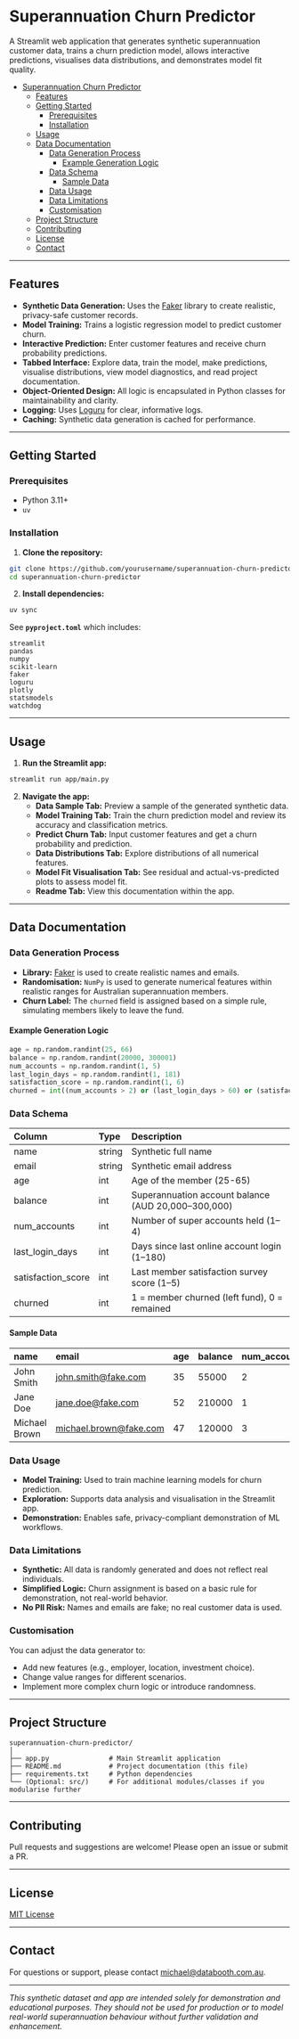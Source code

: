 # Superannuation Churn Predictor

A Streamlit web application that generates synthetic superannuation customer data, trains a churn prediction model, allows interactive predictions, visualises data distributions, and demonstrates model fit quality.


- [Superannuation Churn Predictor](#superannuation-churn-predictor)
  - [Features](#features)
  - [Getting Started](#getting-started)
    - [Prerequisites](#prerequisites)
    - [Installation](#installation)
  - [Usage](#usage)
  - [Data Documentation](#data-documentation)
    - [Data Generation Process](#data-generation-process)
      - [Example Generation Logic](#example-generation-logic)
    - [Data Schema](#data-schema)
      - [Sample Data](#sample-data)
    - [Data Usage](#data-usage)
    - [Data Limitations](#data-limitations)
    - [Customisation](#customisation)
  - [Project Structure](#project-structure)
  - [Contributing](#contributing)
  - [License](#license)
  - [Contact](#contact)

---

## Features

- **Synthetic Data Generation:** Uses the [Faker](https://faker.readthedocs.io/) library to create realistic, privacy-safe customer records.
- **Model Training:** Trains a logistic regression model to predict customer churn.
- **Interactive Prediction:** Enter customer features and receive churn probability predictions.
- **Tabbed Interface:** Explore data, train the model, make predictions, visualise distributions, view model diagnostics, and read project documentation.
- **Object-Oriented Design:** All logic is encapsulated in Python classes for maintainability and clarity.
- **Logging:** Uses [Loguru](https://loguru.readthedocs.io/) for clear, informative logs.
- **Caching:** Synthetic data generation is cached for performance.

---

## Getting Started

### Prerequisites

- Python 3.11+
- `uv`


### Installation

1. **Clone the repository:**

```bash
git clone https://github.com/yourusername/superannuation-churn-predictor.git
cd superannuation-churn-predictor
```

2. **Install dependencies:**

```bash
uv sync
```

See **`pyproject.toml`** which includes:

```
streamlit
pandas
numpy
scikit-learn
faker
loguru
plotly
statsmodels
watchdog
```


---

## Usage

1. **Run the Streamlit app:**

```bash
streamlit run app/main.py
```

2. **Navigate the app:**
    - **Data Sample Tab:** Preview a sample of the generated synthetic data.
    - **Model Training Tab:** Train the churn prediction model and review its accuracy and classification metrics.
    - **Predict Churn Tab:** Input customer features and get a churn probability and prediction.
    - **Data Distributions Tab:** Explore distributions of all numerical features.
    - **Model Fit Visualisation Tab:** See residual and actual-vs-predicted plots to assess model fit.
    - **Readme Tab:** View this documentation within the app.

---

## Data Documentation

### Data Generation Process

- **Library:** [Faker](https://faker.readthedocs.io/) is used to create realistic names and emails.
- **Randomisation:** `NumPy` is used to generate numerical features within realistic ranges for Australian superannuation members.
- **Churn Label:** The `churned` field is assigned based on a simple rule, simulating members likely to leave the fund.


#### Example Generation Logic

```python
age = np.random.randint(25, 66)
balance = np.random.randint(20000, 300001)
num_accounts = np.random.randint(1, 5)
last_login_days = np.random.randint(1, 181)
satisfaction_score = np.random.randint(1, 6)
churned = int((num_accounts > 2) or (last_login_days > 60) or (satisfaction_score < 3))
```


### Data Schema

| Column | Type | Description |
| :-- | :-- | :-- |
| name | string | Synthetic full name |
| email | string | Synthetic email address |
| age | int | Age of the member (25-65) |
| balance | int | Superannuation account balance (AUD 20,000–300,000) |
| num_accounts | int | Number of super accounts held (1–4) |
| last_login_days | int | Days since last online account login (1–180) |
| satisfaction_score | int | Last member satisfaction survey score (1–5) |
| churned | int | 1 = member churned (left fund), 0 = remained |

#### Sample Data

| name | email | age | balance | num_accounts | last_login_days | satisfaction_score | churned |
| :-- | :-- | :-- | :-- | :-- | :-- | :-- | :-- |
| John Smith | john.smith@fake.com | 35 | 55000 | 2 | 30 | 3 | 0 |
| Jane Doe | jane.doe@fake.com | 52 | 210000 | 1 | 5 | 5 | 0 |
| Michael Brown | michael.brown@fake.com | 47 | 120000 | 3 | 90 | 2 | 1 |

### Data Usage

- **Model Training:** Used to train machine learning models for churn prediction.
- **Exploration:** Supports data analysis and visualisation in the Streamlit app.
- **Demonstration:** Enables safe, privacy-compliant demonstration of ML workflows.


### Data Limitations

- **Synthetic:** All data is randomly generated and does not reflect real individuals.
- **Simplified Logic:** Churn assignment is based on a basic rule for demonstration, not real-world behavior.
- **No PII Risk:** Names and emails are fake; no real customer data is used.


### Customisation

You can adjust the data generator to:

- Add new features (e.g., employer, location, investment choice).
- Change value ranges for different scenarios.
- Implement more complex churn logic or introduce randomness.

---

## Project Structure

```
superannuation-churn-predictor/
│
├── app.py               # Main Streamlit application
├── README.md            # Project documentation (this file)
├── requirements.txt     # Python dependencies
└── (Optional: src/)     # For additional modules/classes if you modularise further
```


---

## Contributing

Pull requests and suggestions are welcome! Please open an issue or submit a PR.

---

## License

[MIT License](LICENSE)

---

## Contact

For questions or support, please contact [michael@databooth.com.au](mailto:michael@databooth.com.au).

---

*This synthetic dataset and app are intended solely for demonstration and educational purposes. They should not be used for production or to model real-world superannuation behaviour without further validation and enhancement.*